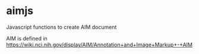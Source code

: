 # aimjs
Javascript functions to create AIM document

AIM is defined in https://wiki.nci.nih.gov/display/AIM/Annotation+and+Image+Markup+-+AIM
